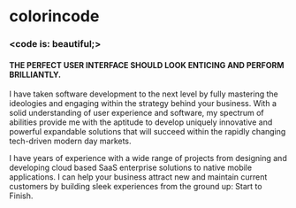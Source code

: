 # colorincode
### <code is: beautiful;>
#### THE PERFECT USER INTERFACE SHOULD LOOK ENTICING AND PERFORM BRILLIANTLY.
I have taken software development to the next level by fully mastering the ideologies and engaging within the strategy behind your business. With a solid understanding of user experience and software, my spectrum of abilities provide me with the aptitude to develop uniquely innovative and powerful expandable solutions that will succeed within the rapidly changing tech-driven modern day markets.

I have years of experience with a wide range of projects from designing and developing cloud based SaaS enterprise solutions to native mobile applications. I can help your business attract new and maintain current customers by building sleek experiences from the ground up: Start to Finish.
